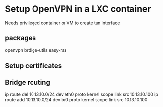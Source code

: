 # Setup OpenVPN in a LXC container

Needs privileged container or VM to create tun interface

## packages
openvpn brdige-utils easy-rsa

## Setup certificates


## Bridge routing
ip route del 10.13.10.0/24 dev eth0 proto kernel scope link src 10.13.10.100
ip route add 10.13.10.0/24 dev br0 proto kernel scope link src 10.13.10.100
